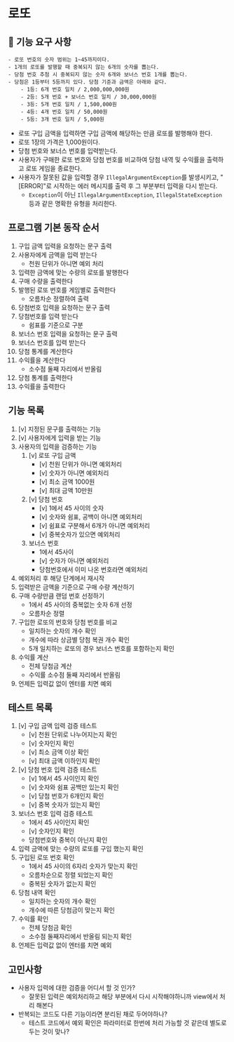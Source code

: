# 로또
## 🚀 기능 요구 사항

```
- 로또 번호의 숫자 범위는 1~45까지이다.
- 1개의 로또를 발행할 때 중복되지 않는 6개의 숫자를 뽑는다.
- 당첨 번호 추첨 시 중복되지 않는 숫자 6개와 보너스 번호 1개를 뽑는다.
- 당첨은 1등부터 5등까지 있다. 당첨 기준과 금액은 아래와 같다.
    - 1등: 6개 번호 일치 / 2,000,000,000원
    - 2등: 5개 번호 + 보너스 번호 일치 / 30,000,000원
    - 3등: 5개 번호 일치 / 1,500,000원
    - 4등: 4개 번호 일치 / 50,000원
    - 5등: 3개 번호 일치 / 5,000원
```

- 로또 구입 금액을 입력하면 구입 금액에 해당하는 만큼 로또를 발행해야 한다.
- 로또 1장의 가격은 1,000원이다.
- 당첨 번호와 보너스 번호를 입력받는다.
- 사용자가 구매한 로또 번호와 당첨 번호를 비교하여 당첨 내역 및 수익률을 출력하고 로또 게임을 종료한다.
- 사용자가 잘못된 값을 입력할 경우 `IllegalArgumentException`를 발생시키고, "[ERROR]"로 시작하는 에러 메시지를 출력 후 그 부분부터 입력을 다시 받는다.
    - `Exception`이 아닌 `IllegalArgumentException`, `IllegalStateException` 등과 같은 명확한 유형을 처리한다.

## 프로그램 기본 동작 순서
1. 구입 금액 입력을 요청하는 문구 출력
2. 사용자에게 금액을 입력 받는다
   - 천원 단위가 아니면 예외 처리
3. 입력한 금액에 맞는 수량의 로또를 발행한다
4. 구매 수량을 출력한다
5. 발행된 로또 번호를 게임별로 출력한다
   - 오름차순 정렬하여 출력
6. 당첨번호 입력을 요청하는 문구 출력
7. 당첨번호를 입력 받는다
   - 쉼표를 기준으로 구분
8. 보너스 번호 입력을 요청하는 문구 출력
9. 보너스 번호를 입력 받는다
10. 당첨 통계를 계산한다
11. 수익률을 계산한다
    - 소수점 둘째 자리에서 반올림
12. 당첨 통계를 출력한다
13. 수익률을 출력한다

## 기능 목록
1. [v] 지정된 문구를 출력하는 기능
2. [v] 사용자에게 입력을 받는 기능
3. 사용자의 입력을 검증하는 기능
   1. [v] 로또 구입 금액
      - [v] 천원 단위가 아니면 예외처리
      - [v] 숫자가 아니면 예외처리
      - [v] 최소 금액 1000원 
      - [v] 최대 금액 10만원
   2. [v] 당첨 번호
      - [v] 1에서 45 사이의 숫자
      - [v] 숫자와 쉼표, 공백이 아니면 예외처리
      - [v] 쉼표로 구분해서 6개가 아니면 예외처리
      - [v] 중복숫자가 있으면 예외처리
   3. 보너스 번호
      - 1에서 45사이
      - [v] 숫자가 아니면 예외처리
      - 당첨번호에서 이미 나온 번호라면 예외처리
4. 예외처리 후 해당 단계에서 재시작
5. 입력받은 금액을 기준으로 구매 수량 계산하기
6. 구매 수량만큼 랜덤 번호 선정하기
   - 1에서 45 사이의 중복없는 숫자 6개 선정
   - 오름차순 정렬
7. 구입한 로또의 번호와 당첨 번호를 비교
   - 일치하는 숫자의 개수 확인
   - 개수에 따라 상금별 당첨 복권 개수 확인
   - 5개 일치하는 로또의 경우 보너스 번호를 포함하는지 확인
8. 수익률 계산
   - 전체 당첨금 계산
   - 수익률 소수점 둘째 자리에서 반올림
9. 언제든 입력값 없이 엔터를 치면 예외

## 테스트 목록
1. [v] 구입 금액 입력 검증 테스트
   - [v] 천원 단위로 나누어지는지 확인
   - [v] 숫자인지 확인
   - [v] 최소 금액 이상 확인
   - [v] 최대 금액 이하인지 확인
2. [v] 당첨 번호 입력 검증 테스트
   - [v] 1에서 45 사이인지 확인 
   - [v] 숫자와 쉼표 공백만 있는지 확인
   - [v] 당첨 번호가 6개인지 확인
   - [v] 중복 숫자가 있는지 확인
3. 보너스 번호 입력 검증 테스트
   - 1에서 45 사이인지 확인
   - [v] 숫자인지 확인
   - 당첨번호와 중복이 아닌지 확인
4. 입력 금액에 맞는 수량의 로또를 구입 했는지 확인
5. 구입된 로또 번호 확인
   - 1에서 45 사이의 6자리 숫자가 맞는지 확인
   - 오름차순으로 정렬 되었는지 확인
   - 중복된 숫자가 없는지 확인
6. 당첨 내역 확인
   - 일치하는 숫자의 개수 확인
   - 개수에 따른 당첨금이 맞는지 확인
7. 수익률 확인
   - 전체 당첨금 확인
   - 소수점 둘째자리에서 반올림 되는지 확인
8. 언제든 입력값 없이 엔터를 치면 예외

## 고민사항
- 사용자 입력에 대한 검증을 어디서 할 것 인가?
  - 잘못된 입력은 예외처리하고 해당 부분에서 다시 시작해야하니까 view에서 처리 해본다
- 반복되는 코드도 다른 기능이라면 분리된 채로 두어야하나?
  - 테스트 코드에서 예외 확인은 파라미터로 한번에 처리 가능할 것 같은데 별도로 두는 것이 맞나?

